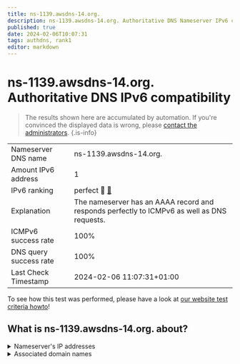 ```yaml
---
title: ns-1139.awsdns-14.org.
description: ns-1139.awsdns-14.org. Authoritative DNS Nameserver IPv6 compatibility
published: true
date: 2024-02-06T10:07:31
tags: authdns, rank1
editor: markdown
---
```


# ns-1139.awsdns-14.org. Authoritative DNS IPv6 compatibility

> The results shown here are accumulated by automation. If you're convinced the displayed data is wrong, please [contact the administrators](/howto/chat). 
{.is-info}




|   |   |
| - | - |
| Nameserver DNS name | ns-1139.awsdns-14.org.
| Amount IPv6 address | 1
| IPv6 ranking | perfect :1st_place_medal: [🔗](/howto/ranking) |
| Explanation | The nameserver has an AAAA record and responds perfectly to ICMPv6 as well as DNS requests. |
| ICMPv6 success rate | 100%|
| DNS query success rate | 100% |
| Last Check Timestamp | 2024-02-06 11:07:31+01:00 |

To see how this test was performed, please have a look at [our website test criteria howto](/howto/testcriteria/authdns)!


## What is ns-1139.awsdns-14.org. about?




<details>
<summary>Nameserver's IP addresses</summary>

2600:9000:5304:7300::1

</details>



<details>
<summary>Associated domain names</summary>

cassandra.apache.org

couchdb.apache.org

db.apache.org

hbase.apache.org

hive.apache.org

phoenix.apache.org

</details>
